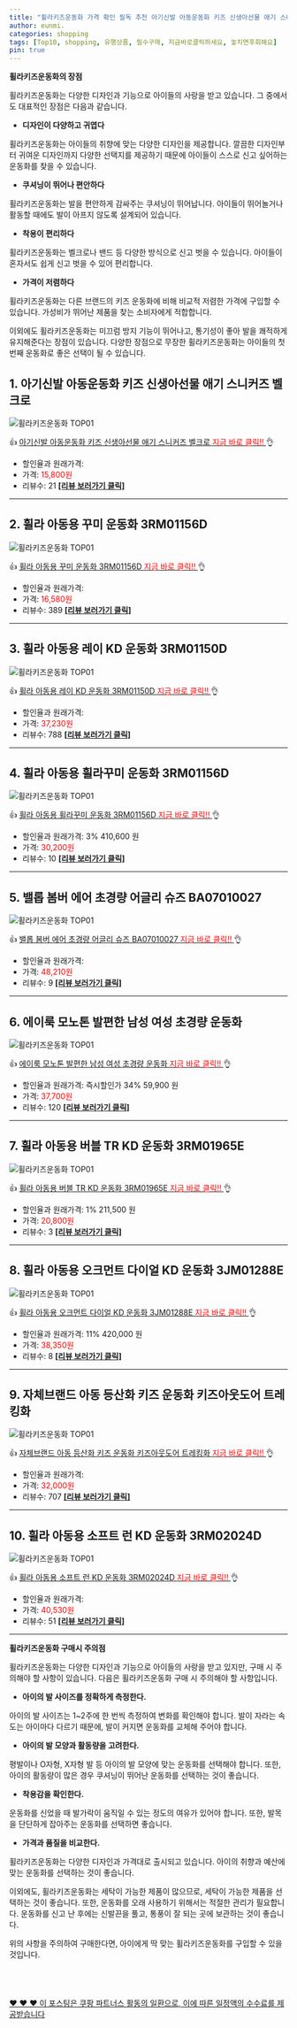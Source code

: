 ```yaml
---
title: "휠라키즈운동화 가격 확인 필독 추천 아기신발 아동운동화 키즈 신생아선물 애기 스니커즈 벨크로 비교 장점 구매가이드"
author: eunmi.
categories: shopping
tags: [Top10, shopping, 유행상품, 필수구매, 지금바로클릭하세요, 놓치면후회해요]
pin: true
---
```

**휠라키즈운동화의 장점**

휠라키즈운동화는 다양한 디자인과 기능으로 아이들의 사랑을 받고 있습니다. 그 중에서도 대표적인 장점은 다음과 같습니다.

* **디자인이 다양하고 귀엽다**

휠라키즈운동화는 아이들의 취향에 맞는 다양한 디자인을 제공합니다. 깔끔한 디자인부터 귀여운 디자인까지 다양한 선택지를 제공하기 때문에 아이들이 스스로 신고 싶어하는 운동화를 찾을 수 있습니다.

* **쿠셔닝이 뛰어나 편안하다**

휠라키즈운동화는 발을 편안하게 감싸주는 쿠셔닝이 뛰어납니다. 아이들이 뛰어놀거나 활동할 때에도 발이 아프지 않도록 설계되어 있습니다.

* **착용이 편리하다**

휠라키즈운동화는 벨크로나 밴드 등 다양한 방식으로 신고 벗을 수 있습니다. 아이들이 혼자서도 쉽게 신고 벗을 수 있어 편리합니다.

* **가격이 저렴하다**

휠라키즈운동화는 다른 브랜드의 키즈 운동화에 비해 비교적 저렴한 가격에 구입할 수 있습니다. 가성비가 뛰어난 제품을 찾는 소비자에게 적합합니다.

이외에도 휠라키즈운동화는 미끄럼 방지 기능이 뛰어나고, 통기성이 좋아 발을 쾌적하게 유지해준다는 장점이 있습니다. 다양한 장점으로 무장한 휠라키즈운동화는 아이들의 첫 번째 운동화로 좋은 선택이 될 수 있습니다.

   

## 1. 아기신발 아동운동화 키즈 신생아선물 애기 스니커즈 벨크로

![휠라키즈운동화 TOP01](https://thumbnail7.coupangcdn.com/thumbnails/remote/230x230ex/image/vendor_inventory/3904/f06b69741bfdbc675293dbe8334c80e098576bf20851dd657144cef9848e.jpg)


👍 [아기신발 아동운동화 키즈 신생아선물 애기 스니커즈 벨크로 <font color=red> 지금 바로 클릭!! </font> ](https://link.coupang.com/re/AFFSDP?lptag=AF3617701&subid=GithubCoopas&pageKey=7209882367&traceid=V0-153&itemId=18243067685&vendorItemId=85389960971) 👌 


- 할인율과 원래가격: 
- 가격: <span style='color:red'>15,800원</span>
- 리뷰수: 21  [**[리뷰 보러가기 클릭]**](https://link.coupang.com/re/AFFSDP?lptag=AF3617701&subid=GithubCoopas&pageKey=7209882367&traceid=V0-153&itemId=18243067685&vendorItemId=85389960971)

---


   

## 2. 휠라 아동용 꾸미 운동화 3RM01156D

![휠라키즈운동화 TOP01](https://thumbnail8.coupangcdn.com/thumbnails/remote/230x230ex/image/rs_quotation_api/obln6p25/0714b941d5984fbfbf02a9cb63933816.jpg)


👍 [휠라 아동용 꾸미 운동화 3RM01156D <font color=red> 지금 바로 클릭!! </font> ](https://link.coupang.com/re/AFFSDP?lptag=AF3617701&subid=GithubCoopas&pageKey=4841307775&traceid=V0-153&itemId=6257151521&vendorItemId=73453010438) 👌 


- 할인율과 원래가격: 
- 가격: <span style='color:red'>16,580원</span>
- 리뷰수: 389  [**[리뷰 보러가기 클릭]**](https://link.coupang.com/re/AFFSDP?lptag=AF3617701&subid=GithubCoopas&pageKey=4841307775&traceid=V0-153&itemId=6257151521&vendorItemId=73453010438)

---


   

## 3. 휠라 아동용 레이 KD 운동화 3RM01150D

![휠라키즈운동화 TOP01](https://thumbnail10.coupangcdn.com/thumbnails/remote/230x230ex/image/rs_quotation_api/p6yyulkf/2e726753832a4d1d8fe17fe45280e470.jpg)


👍 [휠라 아동용 레이 KD 운동화 3RM01150D <font color=red> 지금 바로 클릭!! </font> ](https://link.coupang.com/re/AFFSDP?lptag=AF3617701&subid=GithubCoopas&pageKey=4896988780&traceid=V0-153&itemId=6257160954&vendorItemId=73417086697) 👌 


- 할인율과 원래가격: 
- 가격: <span style='color:red'>37,230원</span>
- 리뷰수: 788  [**[리뷰 보러가기 클릭]**](https://link.coupang.com/re/AFFSDP?lptag=AF3617701&subid=GithubCoopas&pageKey=4896988780&traceid=V0-153&itemId=6257160954&vendorItemId=73417086697)

---


   

## 4. 휠라 아동용 휠라꾸미 운동화 3RM01156D

![휠라키즈운동화 TOP01](https://thumbnail10.coupangcdn.com/thumbnails/remote/230x230ex/image/rs_quotation_api/mtzmccug/0610722523da4cd1889350f96d3747f4.jpg)


👍 [휠라 아동용 휠라꾸미 운동화 3RM01156D <font color=red> 지금 바로 클릭!! </font> ](https://link.coupang.com/re/AFFSDP?lptag=AF3617701&subid=GithubCoopas&pageKey=4841306425&traceid=V0-153&itemId=6257148317&vendorItemId=73438068302) 👌 


- 할인율과 원래가격: 3%  410,600   원
- 가격: <span style='color:red'>30,200원</span>
- 리뷰수: 10  [**[리뷰 보러가기 클릭]**](https://link.coupang.com/re/AFFSDP?lptag=AF3617701&subid=GithubCoopas&pageKey=4841306425&traceid=V0-153&itemId=6257148317&vendorItemId=73438068302)

---


   

## 5. 밸롭 봄버 에어 초경량 어글리 슈즈 BA07010027

![휠라키즈운동화 TOP01](https://thumbnail8.coupangcdn.com/thumbnails/remote/230x230ex/image/retail/images/2020/08/21/20/7/a36a5162-4f47-468b-b81a-e1ccdf091de2.jpg)


👍 [밸롭 봄버 에어 초경량 어글리 슈즈 BA07010027 <font color=red> 지금 바로 클릭!! </font> ](https://link.coupang.com/re/AFFSDP?lptag=AF3617701&subid=GithubCoopas&pageKey=1987806335&traceid=V0-153&itemId=3382110572&vendorItemId=71368762848) 👌 


- 할인율과 원래가격: 
- 가격: <span style='color:red'>48,210원</span>
- 리뷰수: 9  [**[리뷰 보러가기 클릭]**](https://link.coupang.com/re/AFFSDP?lptag=AF3617701&subid=GithubCoopas&pageKey=1987806335&traceid=V0-153&itemId=3382110572&vendorItemId=71368762848)

---


   

## 6. 에이룩 모노톤 발편한 남성 여성 초경량 운동화

![휠라키즈운동화 TOP01](https://thumbnail6.coupangcdn.com/thumbnails/remote/230x230ex/image/retail/images/7182952298611202-f4368f0f-ee04-4265-9340-f2da70d28be6.jpg)


👍 [에이룩 모노톤 발편한 남성 여성 초경량 운동화 <font color=red> 지금 바로 클릭!! </font> ](https://link.coupang.com/re/AFFSDP?lptag=AF3617701&subid=GithubCoopas&pageKey=6654450152&traceid=V0-153&itemId=15257547371&vendorItemId=82478188132) 👌 


- 할인율과 원래가격: 즉시할인가 34%  59,900   원
- 가격: <span style='color:red'>37,700원</span>
- 리뷰수: 120  [**[리뷰 보러가기 클릭]**](https://link.coupang.com/re/AFFSDP?lptag=AF3617701&subid=GithubCoopas&pageKey=6654450152&traceid=V0-153&itemId=15257547371&vendorItemId=82478188132)

---


   

## 7. 휠라 아동용 버블 TR KD 운동화 3RM01965E

![휠라키즈운동화 TOP01](https://thumbnail6.coupangcdn.com/thumbnails/remote/230x230ex/image/retail/images/2855077543266299-76b33d3d-9f65-4410-9d0c-7274fabc3448.png)


👍 [휠라 아동용 버블 TR KD 운동화 3RM01965E <font color=red> 지금 바로 클릭!! </font> ](https://link.coupang.com/re/AFFSDP?lptag=AF3617701&subid=GithubCoopas&pageKey=6442059261&traceid=V0-153&itemId=13948630306&vendorItemId=81197845156) 👌 


- 할인율과 원래가격: 1%  211,500   원
- 가격: <span style='color:red'>20,800원</span>
- 리뷰수: 3  [**[리뷰 보러가기 클릭]**](https://link.coupang.com/re/AFFSDP?lptag=AF3617701&subid=GithubCoopas&pageKey=6442059261&traceid=V0-153&itemId=13948630306&vendorItemId=81197845156)

---


   

## 8. 휠라 아동용 오크먼트 다이얼 KD 운동화 3JM01288E

![휠라키즈운동화 TOP01](https://thumbnail6.coupangcdn.com/thumbnails/remote/230x230ex/image/retail/images/1851661235072187-5fc6f086-ddd3-4415-b088-70911eef2c8d.png)


👍 [휠라 아동용 오크먼트 다이얼 KD 운동화 3JM01288E <font color=red> 지금 바로 클릭!! </font> ](https://link.coupang.com/re/AFFSDP?lptag=AF3617701&subid=GithubCoopas&pageKey=6342704273&traceid=V0-153&itemId=13313675329&vendorItemId=80569904517) 👌 


- 할인율과 원래가격: 11%  420,000   원
- 가격: <span style='color:red'>38,350원</span>
- 리뷰수: 8  [**[리뷰 보러가기 클릭]**](https://link.coupang.com/re/AFFSDP?lptag=AF3617701&subid=GithubCoopas&pageKey=6342704273&traceid=V0-153&itemId=13313675329&vendorItemId=80569904517)

---


   

## 9. 자체브랜드 아동 등산화 키즈 운동화 키즈아웃도어 트레킹화

![휠라키즈운동화 TOP01](https://thumbnail9.coupangcdn.com/thumbnails/remote/230x230ex/image/vendor_inventory/9497/2309d5c3beac60c0a05098c6c44684f34326095e58a4a48c23b98f27f8e1.jpg)


👍 [자체브랜드 아동 등산화 키즈 운동화 키즈아웃도어 트레킹화 <font color=red> 지금 바로 클릭!! </font> ](https://link.coupang.com/re/AFFSDP?lptag=AF3617701&subid=GithubCoopas&pageKey=343467440&traceid=V0-153&itemId=1091376803&vendorItemId=5605373003) 👌 


- 할인율과 원래가격: 
- 가격: <span style='color:red'>32,000원</span>
- 리뷰수: 707  [**[리뷰 보러가기 클릭]**](https://link.coupang.com/re/AFFSDP?lptag=AF3617701&subid=GithubCoopas&pageKey=343467440&traceid=V0-153&itemId=1091376803&vendorItemId=5605373003)

---


   

## 10. 휠라 아동용 소프트 런 KD 운동화 3RM02024D

![휠라키즈운동화 TOP01](https://thumbnail6.coupangcdn.com/thumbnails/remote/230x230ex/image/retail/images/2021/12/15/13/9/c949a19e-d3b8-47e2-a68a-2be324aa58b9.jpg)


👍 [휠라 아동용 소프트 런 KD 운동화 3RM02024D <font color=red> 지금 바로 클릭!! </font> ](https://link.coupang.com/re/AFFSDP?lptag=AF3617701&subid=GithubCoopas&pageKey=6237344235&traceid=V0-153&itemId=12569160741&vendorItemId=79837359215) 👌 


- 할인율과 원래가격: 
- 가격: <span style='color:red'>40,530원</span>
- 리뷰수: 51  [**[리뷰 보러가기 클릭]**](https://link.coupang.com/re/AFFSDP?lptag=AF3617701&subid=GithubCoopas&pageKey=6237344235&traceid=V0-153&itemId=12569160741&vendorItemId=79837359215)

---
**휠라키즈운동화 구매시 주의점**

휠라키즈운동화는 다양한 디자인과 기능으로 아이들의 사랑을 받고 있지만, 구매 시 주의해야 할 사항이 있습니다. 다음은 휠라키즈운동화 구매 시 주의해야 할 사항입니다.

* **아이의 발 사이즈를 정확하게 측정한다.**

아이의 발 사이즈는 1~2주에 한 번씩 측정하여 변화를 확인해야 합니다. 발이 자라는 속도는 아이마다 다르기 때문에, 발이 커지면 운동화를 교체해 주어야 합니다.

* **아이의 발 모양과 활동량을 고려한다.**

평발이나 O자형, X자형 발 등 아이의 발 모양에 맞는 운동화를 선택해야 합니다. 또한, 아이의 활동량이 많은 경우 쿠셔닝이 뛰어난 운동화를 선택하는 것이 좋습니다.

* **착용감을 확인한다.**

운동화를 신었을 때 발가락이 움직일 수 있는 정도의 여유가 있어야 합니다. 또한, 발목을 단단하게 잡아주는 운동화를 선택하면 좋습니다.

* **가격과 품질을 비교한다.**

휠라키즈운동화는 다양한 디자인과 가격대로 출시되고 있습니다. 아이의 취향과 예산에 맞는 운동화를 선택하는 것이 좋습니다.

이외에도, 휠라키즈운동화는 세탁이 가능한 제품이 많으므로, 세탁이 가능한 제품을 선택하는 것이 좋습니다. 또한, 운동화를 오래 사용하기 위해서는 적절한 관리가 필요합니다. 운동화를 신고 난 후에는 신발끈을 풀고, 통풍이 잘 되는 곳에 보관하는 것이 좋습니다.

위의 사항을 주의하여 구매한다면, 아이에게 딱 맞는 휠라키즈운동화를 구입할 수 있을 것입니다.<br><br><br><br><br> [ ❤ ❤ ❤ 이 포스팅은 쿠팡 파트너스 활동의 일환으로, 이에 따른 일정액의 수수료를 제공받습니다](https://link.coupang.com/a/bcEFyh)